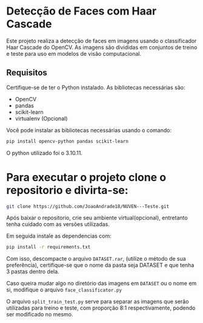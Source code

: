 # Detecção de Faces com Haar Cascade

Este projeto realiza a detecção de faces em imagens usando o classificador Haar Cascade do OpenCV. As imagens são divididas em conjuntos de treino e teste para uso em modelos de visão computacional.

## Requisitos

Certifique-se de ter o Python instalado. As bibliotecas necessárias são:

- OpenCV
- pandas
- scikit-learn
- virtualenv (Opcional)

Você pode instalar as bibliotecas necessárias usando o comando:

```bash
pip install opencv-python pandas scikit-learn 
```

O python utilizado foi o 3.10.11.

# Para executar o projeto clone o repositorio e divirta-se:
```bash
git clone https://github.com/JoaoAndrade18/NUVEN---Teste.git
```
Após baixar o repositorio, crie seu ambiente virtual(opcional), entretanto tenha cuidado com as versões utilizadas. 

Em seguida instale as dependencias com:
```bash
pip install -r requirements.txt
```

Com isso, descompacte o arquivo `DATASET.rar`, (utilize o método de sua preferência), certifique-se que o nome da pasta seja DATASET e que tenha 3 pastas dentro dela.

Caso queira mudar algo no diretório das imagens em `DATASET` ou o nome em si, modifique o arquivo `face_classificator.py`

O arquivo `split_train_test.py` serve para separar as imagens que serão utilizadas para treino e teste, com proporção 8:1 respectivamente, podendo ser modificado no mesmo.